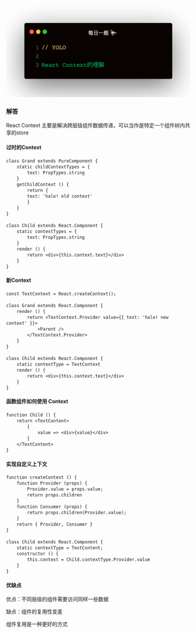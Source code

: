 
![](1.jpeg)

### 解答
React Context 主要是解决跨层级组件数据传递，可以当作是特定一个组件树内共享的store

#### 过时的Context
```
class Grand extends PureComponent {
    static childContextTypes = {
        text: PropTypes.string
    }
    getChildContext () {
        return {
        text: 'halo! old context'
        }
    }
}

class Child extends React.Component {
    static contextTypes = {
        text: PropTypes.string
    }
    render () {
        return <div>{this.context.text}</div>
    }
}
```

#### 新Context
```
const TextContext = React.createContext();

class Grand extends React.Component {
    render () {
        return <TextContext.Provider value={{ text: 'halo! new context' }}>
            <Parent />
        </TextContext.Provider>
    }
}

class Child extends React.Component {
    static contextType = TextContext
    render () {
        return <div>{this.context.text}</div>
    }
}
```

#### 函数组件如何使用 Context
```
function Child () {
    return <TextContent>
        {
            value => <div>{value}</div>
        }
    </TextContent>
}
```

#### 实现自定义上下文
```
function createContext () {
    function Provider (props) {
        Provider.value = props.value;
        return props.children
    }
    function Consumer (props) {
        return props.children(Provider.value);
    }
    return { Provider, Consumer }
}

class Child extends React.Component {
    static contextType = TextContent;
    constructor () {
        this.context = Child.contextType.Provider.value
    }
}
```

#### 优缺点
优点：不同层级的组件需要访问同样一些数据   

缺点：组件的复用性变差   

组件复用是一种更好的方式